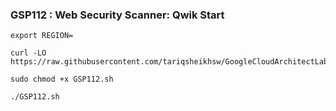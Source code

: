 ### GSP112 :  Web Security Scanner: Qwik Start 

```
export REGION=
```

```
curl -LO https://raw.githubusercontent.com/tariqsheikhsw/GoogleCloudArchitectLabs/main/Solutions/GSP112.sh

sudo chmod +x GSP112.sh

./GSP112.sh
```



